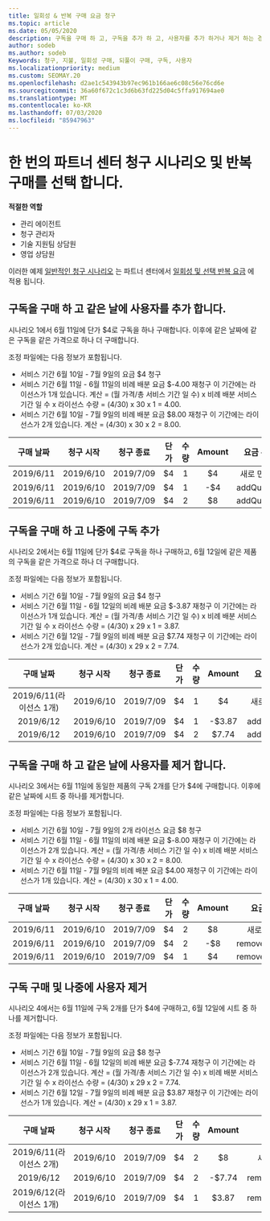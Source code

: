 ```yaml
---
title: 일회성 & 반복 구매 요금 청구
ms.topic: article
ms.date: 05/05/2020
description: 구독을 구매 하 고, 구독을 추가 하 고, 사용자를 추가 하거나 제거 하는 경우 파트너 센터 청구 예를 한 번에 확인 하 고 되풀이 구매를 선택 합니다.
author: sodeb
ms.author: sodeb
Keywords: 청구, 지불, 일회성 구매, 되풀이 구매, 구독, 사용자
ms.localizationpriority: medium
ms.custom: SEOMAY.20
ms.openlocfilehash: d2ae1c543943b97ec961b166ae6c08c56e76cd6e
ms.sourcegitcommit: 36a60f672c1c3d6b63fd225d04c5ffa917694ae0
ms.translationtype: MT
ms.contentlocale: ko-KR
ms.lasthandoff: 07/03/2020
ms.locfileid: "85947963"
---
```

# <a name="partner-center-billing-scenarios-for-one-time-and-select-recurring-purchases"></a>한 번의 파트너 센터 청구 시나리오 및 반복 구매를 선택 합니다.

**적절한 역할**

- 관리 에이전트
- 청구 관리자
- 기술 지원팀 상담원
- 영업 상담원

이러한 예제 [일반적인 청구 시나리오](common-billing-scenarios.md) 는 파트너 센터에서 [일회성 및 선택 반복 요금](one-time-and-recurring-billing.md) 에 적용 됩니다.

## <a name="purchase-a-subscription-and-add-a-seat-on-the-same-day"></a>구독을 구매 하 고 같은 날에 사용자를 추가 합니다.

시나리오 1에서 6월 11일에 단가 $4로 구독을 하나 구매합니다. 이후에 같은 날짜에 같은 구독을 같은 가격으로 하나 더 구매합니다.

조정 파일에는 다음 정보가 포함됩니다.

- 서비스 기간 6월 10일 - 7월 9일의 요금 $4 청구
- 서비스 기간 6월 11일 - 6월 11일의 비례 배분 요금 $-4.00 재청구 이 기간에는 라이선스가 1개 있습니다. 계산 = (월 가격/총 서비스 기간 일 수) x 비례 배분 서비스 기간 일 수 x 라이선스 수량 = (4/30) x 30 x 1 = 4.00.
- 서비스 기간 6월 10일 - 7월 9일의 비례 배분 요금 $8.00 재청구 이 기간에는 라이선스가 2개 있습니다. 계산 = (4/30) x 30 x 2 = 8.00.

|**구매 날짜**   |**청구 시작** |**청구 종료**  |**단가**  |**수량**  |**Amount** |**요금 유형** |
|:------:|:------:|:------:|:------:|:------:|:------:|:-----:|
|2019/6/11      |2019/6/10   |2019/7/09         |$4                |1                 |$4            |새로 만들기         |
|2019/6/11     | 2019/6/10    |2019/7/09        |$4        |1        | -$4       |addQuantity           |
|2019/6/11     | 2019/6/10    |2019/7/09        |$4        | 2      |$8         |addQuantity           |

## <a name="purchase-a-subscription-and-add-more-subscriptions-later"></a>구독을 구매 하 고 나중에 구독 추가

시나리오 2에서는 6월 11일에 단가 $4로 구독을 하나 구매하고, 6월 12일에 같은 제품의 구독을 같은 가격으로 하나 더 구매합니다.

조정 파일에는 다음 정보가 포함됩니다.

- 서비스 기간 6월 10일 - 7월 9일의 요금 $4 청구
- 서비스 기간 6월 11일 - 6월 12일의 비례 배분 요금 $-3.87 재청구 이 기간에는 라이선스가 1개 있습니다. 계산 = (월 가격/총 서비스 기간 일 수) x 비례 배분 서비스 기간 일 수 x 라이선스 수량 = (4/30) x 29 x 1 = 3.87.
- 서비스 기간 6월 12일 - 7월 9일의 비례 배분 요금 $7.74 재청구 이 기간에는 라이선스가 2개 있습니다. 계산 = (4/30) x 29 x 2 = 7.74.

|**구매 날짜**   |**청구 시작** |**청구 종료**  |**단가**  |**수량**  |**Amount** |**요금 유형** |
|:------:|:------:|:------:|:------:|:------:|:------:|:-----:|
|2019/6/11(라이선스 1개)     |2019/6/10   |2019/7/09         |$4         |1        |$4            |새로 만들기         |
|2019/6/12     | 2019/6/10    |2019/7/09        |$4        |1        | -$3.87       |addQuantity           |
|2019/6/12     | 2019/6/10    |2019/7/09        |$4        | 2      |$7.74       |addQuantity           |

## <a name="purchase-a-subscription-and-remove-a-seat-on-the-same-day"></a>구독을 구매 하 고 같은 날에 사용자를 제거 합니다.

시나리오 3에서는 6월 11일에 동일한 제품의 구독 2개를 단가 $4에 구매합니다. 이후에 같은 날짜에 시트 중 하나를 제거합니다.  

조정 파일에는 다음 정보가 포함됩니다.

- 서비스 기간 6월 10일 - 7월 9일의 2개 라이선스 요금 $8 청구
- 서비스 기간 6월 11일 - 6월 11일의 비례 배분 요금 $-8.00 재청구 이 기간에는 라이선스가 2개 있습니다. 계산 = (월 가격/총 서비스 기간 일 수) x 비례 배분 서비스 기간 일 수 x 라이선스 수량 = (4/30) x 30 x 2 = 8.00.
- 서비스 기간 6월 11일 - 7월 9일의 비례 배분 요금 $4.00 재청구 이 기간에는 라이선스가 1개 있습니다. 계산 = (4/30) x 30 x 1 = 4.00.

|**구매 날짜**   |**청구 시작** |**청구 종료**  |**단가**  |**수량**  |**Amount** |**요금 유형** |
|:------:|:------:|:------:|:------:|:------:|:------:|:-----:|
|2019/6/11      |2019/6/10   |2019/7/09         |$4                |2                 |$8            |새로 만들기         |
|2019/6/11     | 2019/6/10    |2019/7/09        |$4        |2        | -$8       |removeQuantity           |
|2019/6/11     | 2019/6/10    |2019/7/09        |$4        | 1      |$4         |removeQuantity           |

## <a name="purchase-a-subscription-and-remove-seats-later"></a>구독 구매 및 나중에 사용자 제거

시나리오 4에서는 6월 11일에 구독 2개를 단가 $4에 구매하고, 6월 12일에 시트 중 하나를 제거합니다.

조정 파일에는 다음 정보가 포함됩니다.

- 서비스 기간 6월 10일 - 7월 9일의 요금 $8 청구
- 서비스 기간 6월 11일 - 6월 12일의 비례 배분 요금 $-7.74 재청구 이 기간에는 라이선스가 2개 있습니다. 계산 = (월 가격/총 서비스 기간 일 수) x 비례 배분 서비스 기간 일 수 x 라이선스 수량 = (4/30) x 29 x 2 = 7.74.
- 서비스 기간 6월 12일 - 7월 9일의 비례 배분 요금 $3.87 재청구 이 기간에는 라이선스가 1개 있습니다. 계산 = (4/30) x 29 x 1 = 3.87.

|**구매 날짜**   |**청구 시작** |**청구 종료**  |**단가**  |**수량**  |**Amount** |**요금 유형** |
|:------:|:------:|:------:|:------:|:------:|:------:|:-----:|
|2019/6/11(라이선스 2개)     |2019/6/10   |2019/7/09         |$4         |2        |$8       |새로 만들기       |
|2019/6/12     | 2019/6/10    |2019/7/09        |$4        |2        | -$7.74       |removeQuantity           |
|2019/6/12(라이선스 1개)    | 2019/6/10    |2019/7/09   |$4    |1      |$3.87    |removeQuantity |

